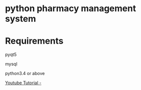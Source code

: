 # python pharmacy management system

# Requirements 
 pyqt5
 
 mysql
 
 python3.4 or above


[Youtube Tutorial - ](https://youtu.be/zwMYG_Gsh5Q)
